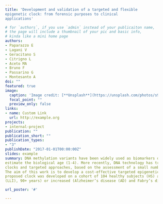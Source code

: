 ```yaml
---
title: 'Development and validation of a targeted and flexible
epigenetic clock: from forensic purposes to clinical
applications'

# for `authors`, if you use `admin` instead of your publicaiton name,
# the page will include a thumbnail of your pic and basic info,
# kinda like a mini home page
authors:
- Paparazzo E
- Lagani V
- Geracitano S
- Citrigno L
- Aceto MA
- Bruno F
- Passarino G
- Montesanto A
doi: ""
featured: true
image:
  caption: 'Image credit: [**Unsplash**](https://unsplash.com/photos/s9CC2SKySJM)'
  focal_point: ""
  preview_only: false
links:
- name: Custom Link
  url: http://example.org
projects:
- internal-project
publication: ""
publication_short: ""
publication_types:
- "3"
publishDate: "2017-01-01T00:00:00Z"
slides: example
summary: DNA methylation variants have been widely used as biomarkers of ageing and several mathematical models have been developed to
estimate the biological age (1-4). More recently, DNA technology has triggered efforts toward the simplification of the array-based epigenetic
clocks and targeted approaches, based on the assessment of a small number of CpG sites, have been developed (5-6).
The aim of this work is to develop a cost-effective targeted epigenetic clock purposely optimized for the measurement of biological age. The
proposed clock was developed on a cohort of 104 healthy subjects (HS) and tested in several phenotypes of decreased (long-lived individuals
(LLI), 90+ years) or increased (Alzheimer’s disease (AD) and Fabry’s disease (FD)) biological age.

url_poster: '#'

---
```



